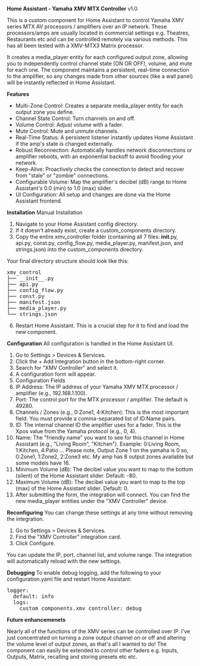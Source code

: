 **Home Assistant - Yamaha XMV MTX Controller** v1.0

This is a custom component for Home Assistant to control Yamaha XMV series MTX AV processors / amplifiers over an IP network.  These processors/amps are usually located in commercial settings e.g. Theatres, Restaurants etc and can be controlled remotely via various methods.  This has all been tested with a XMV-MTX3 Matrix processor.

It creates a media_player entity for each configured output zone, allowing you to independently control channel state (ON OR OFF), volume, and mute for each one. The component maintains a persistent, real-time connection to the amplifier, so any changes made from other sources (like a wall panel) will be instantly reflected in Home Assistant.

**Features**

- Multi-Zone Control: Creates a separate media_player entity for each output zone you define.
- Channel State Control: Turn channels on and off.
- Volume Control: Adjust volume with a fader.
- Mute Control: Mute and unmute channels.
- Real-Time Status: A persistent listener instantly updates Home Assistant if the amp's state is changed externally.
- Robust Reconnection: Automatically handles network disconnections or amplifier reboots, with an exponential backoff to avoid flooding your network.
- Keep-Alive: Proactively checks the connection to detect and recover from "stale" or "zombie" connections.
- Configurable Volume: Map the amplifier's decibel (dB) range to Home Assistant's 0.0 (min) to 1.0 (max) slider.
- UI Configuration: All setup and changes are done via the Home Assistant frontend.

**Installation**
Manual Installation

1. Navigate to your Home Assistant config directory.
2. If it doesn't already exist, create a custom_components directory.
3. Copy the entire xmv_controller folder (containing all 7 files: __init__.py, api.py, const.py, config_flow.py, media_player.py, manifest.json, and strings.json) into the custom_components directory.

Your final directory structure should look like this:

<pre>
xmv_control
├── __init__.py
├── api.py
├── config_flow.py
├── const.py
├── manifest.json
├── media_player.py
└── strings.json
</pre>
6. Restart Home Assistant. This is a crucial step for it to find and load the new component.

**Configuration**
All configuration is handled in the Home Assistant UI.

1. Go to Settings > Devices & Services.
2. Click the + Add Integration button in the bottom-right corner.
3. Search for "XMV Controller" and select it.
4. A configuration form will appear.
5. Configuration Fields
6. IP Address: The IP address of your Yamaha XMV MTX processor / amplifier (e.g., 192.168.1.100).
7. Port: The control port for the MTX processor / amplifier. The default is 49280.
8. Channels / Zones (e.g., 0:Zone1, 4:Kitchen): This is the most important field. You must provide a comma-separated list of ID:Name pairs.
9. ID: The internal channel ID the amplifier uses for a fader. This is the Xpos value from the Yamaha protocol (e.g., 0, 4).
10. Name: The "friendly name" you want to see for this channel in Home Assistant (e.g., "Living Room", "Kitchen").
Example: 0:Living Room, 1:Kitchen, 4:Patio   ... Please note, Output Zone 1 on the yamaha is 0  so, 0:Zone1, 1:Zone2, 2:Zone3 etc.  My amp has 8 output zones available but some models have 16.
12. Minimum Volume (dB): The decibel value you want to map to the bottom (silent) of the Home Assistant slider. Default: -80.
13. Maximum Volume (dB): The decibel value you want to map to the top (max) of the Home Assistant slider. Default: 0.
14. After submitting the form, the integration will connect. You can find the new media_player entities under the "XMV Controller" device.

**Reconfiguring**
You can change these settings at any time without removing the integration.

1. Go to Settings > Devices & Services.
2. Find the "XMV Controller" integration card.
3. Click Configure.

You can update the IP, port, channel list, and volume range. The integration will automatically reload with the new settings.

**Debugging**
To enable debug logging, add the following to your configuration.yaml file and restart Home Assistant:

<pre>
logger:
  default: info
  logs:
    custom_components.xmv_controller: debug
</pre>

**Future enhancemenets**

Nearly all of the functions of the XMV series can be controlled over IP.  I've just concentrated on turning a zone output channel on or off and altering the volume level of output zones, as that's all I wanted to do!
The component can easily be extended to control other faders e.g. Inputs, Outputs, Matrix, recalling and storing presets etc etc.
